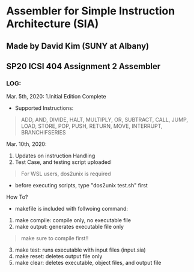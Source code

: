 # Assembler for Simple Instruction Architecture (SIA)
## Made by David Kim (SUNY at Albany)
## SP20 ICSI 404 Assignment 2 Assembler

### LOG:
Mar. 5th, 2020:
1.Initial Edition Complete
+ Supported Instructions:
>ADD, AND, DIVIDE, HALT, MULTIPLY, OR, SUBTRACT, CALL, JUMP,
>LOAD, STORE, POP, PUSH, RETURN, MOVE, INTERRUPT,
>BRANCHIFSERIES

Mar. 10th, 2020: 
1. Updates on instruction Handling
2. Test Case, and testing script uploaded
> For WSL users, dos2unix is required
+ before executing scripts, type "dos2unix test.sh" first

How To?
* makefile is included with follwoing command:
1. make compile: compile only, no executable file
2. make output: generates executable file only
> make sure to compile first!!
3. make test: runs executable with input files (input.sia)
4. make reset: deletes output file only
5. make clear: deletes executable, object files, and output file
